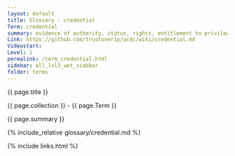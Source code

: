 ```yaml
---
layout: default
title: Glossary - credential
Term: credential
summary: evidence of authority, status, rights, entitlement to privileges, or the like.
Link: https://github.com/trustoverip/acdc/wiki/credential.md
Videostart: 
Level: 1
permalink: /term_credential.html
sidebar: all_lvl3_wot_sidebar
folder: terms
---
```


{{ page.title }}

{{ page.collection }} - {{ page.Term }}

   {{ page.summary }}

{% include_relative glossary/credential.md %}

 {% include links.html %} 
